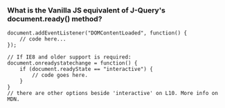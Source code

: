 
### What is the Vanilla JS equivalent of J-Query's document.ready() method?
```
document.addEventListener("DOMContentLoaded", function() {
	// code here...
});

// If IE8 and older support is required:
document.onreadystatechange = function() {
	if (document.readyState == "interactive") {
		// code goes here.
	}
}
// there are other options beside 'interactive' on L10. More info on MDN. 
```
